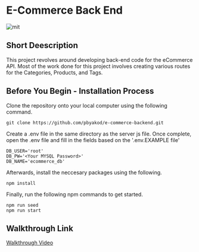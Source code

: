 # E-Commerce Back End

![mit](https://img.shields.io/badge/license-MIT-blue)

## Short Deescription

This project revolves around developing back-end code for the eCommerce API. Most of the work done for this project involves creating various routes for the Categories, Products, and Tags. 

## Before You Begin - Installation Process

Clone the repository onto your local computer using the following command.

```
git clone https://github.com/pbyakod/e-commerce-backend.git
```

Create a .env file in the same directory as the server js file. Once complete, open the .env file and fill in the fields based on the '.env.EXAMPLE file'

```
DB_USER='root'
DB_PW='<Your MYSQL Password>'
DB_NAME='ecommerce_db'
```

Afterwards, install the neccesary packages using the following. 

```
npm install
```

Finally, run the following npm commands to get started.

```
npm run seed
npm run start
```
## Walkthrough Link

<a href="https://drive.google.com/file/d/1qYJHyJmjkKbaZm10mwMjmiGnaTFUh5q3/view?usp=sharing">Walkthrough Video</a>
